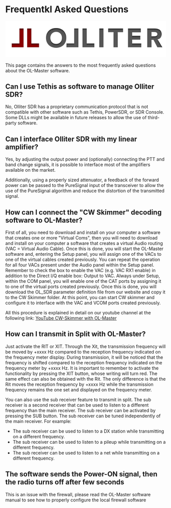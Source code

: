 # Frequentkl Asked Questions

![Olliter logo](../resources/olliter-logo.png)

This page contains the answers to the most frequently asked questions about the OL-Master software.

## Can I use Tethis as software to manage Olliter SDR?

No, Olliter SDR has a proprietary communication protocol that is not compatible with other software such as Tethis, PowerSDR, or SDR Console. Some DLLs might be available in future releases to allow the use of third-party software.

## Can I interface Olliter SDR with my linear amplifier?

Yes, by adjusting the output power and (optionally) connecting the PTT and band change signals, it is possible to interface most of the amplifiers available on the market.

Additionally, using a properly sized attenuator, a feedback of the forward power can be passed to the PureSignal input of the transceiver to allow the use of the PureSignal algorithm and reduce the distortion of the transmitted signal.

## How can I connect the "CW Skimmer" decoding software to OL-Master?

First of all, you need to download and install on your computer a software that creates one or more "Virtual Coms", then you will need to download and install on your computer a software that creates a virtual Audio routing (VAC = Virtual Audio Cable). Once this is done, you will start the OL-Master software and, entering the Setup panel, you will assign one of the VACs to one of the virtual cables created previously. You can repeat the operation for all four VACs present under the Audio panel within the Setup panel. Remember to check the box to enable the VAC (e.g. VAC RX1 enable) in addition to the Direct I/Q enable box: Output to VAC. Always under Setup, within the COM panel, you will enable one of the CAT ports by assigning it to one of the virtual ports created previously. Once this is done, you will download the OL_SDR parameter definition file from our website and copy it to the CW Skimmer folder. At this point, you can start CW skimmer and configure it to interface with the VAC and VCOM ports created previously. 

All this procedure is explained in detail on our youtube channel at the following link: [YouTube CW-Skimmer with OL-Master](https://www.youtube.com/watch?v=JfEGwmIWuCU&pp=ygUSb2xsaXRlciBjdyBza2ltbWVy)

## How can I transmit in Split with OL-Master?

Just activate the RIT or XIT. Through the Xit, the transmission frequency will be moved by +xxxx Hz compared to the reception frequency indicated on the frequency meter display. During transmission, it will be noticed that the frequency is shifted compared to the reception frequency indicated on the frequency meter by +xxxx Hz. It is important to remember to activate the functionality by pressing the XIT button, whose writing will turn red. The same effect can also be obtained with the Rit. The only difference is that the Rit moves the reception frequency by +xxxx Hz while the transmission frequency remains the one set and displayed on the frequency meter.

You can also use the sub receiver feature to transmit in split. The sub receiver is a second receiver that can be used to listen to a different frequency than the main receiver. The sub receiver can be activated by pressing the SUB button. The sub receiver can be tuned independently of the main receiver. For example:

* The sub receiver can be used to listen to a DX station while transmitting on a different frequency.
* The sub receiver can be used to listen to a pileup while transmitting on a different frequency.
* The sub receiver can be used to listen to a net while transmitting on a different frequency.

## The software sends the Power-ON signal, then the radio turns off after few seconds

This is an issue with the firewall, please read the OL-Master software manual to see how to properly configure the local firewall software
